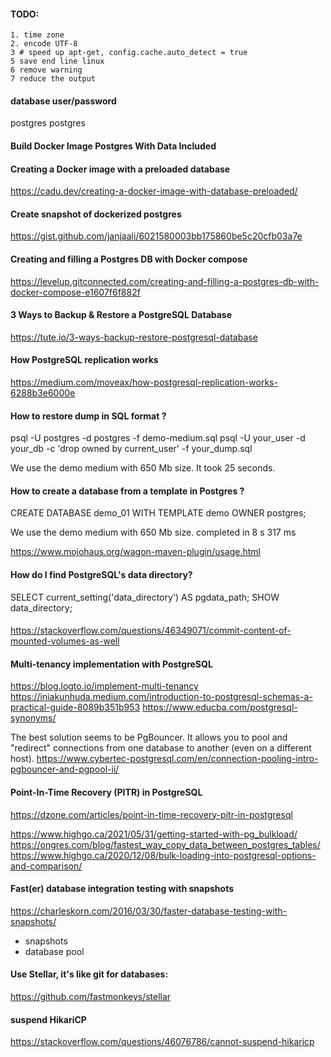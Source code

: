#### TODO:
    1. time zone
    2. encode UTF-8
    3 # speed up apt-get, config.cache.auto_detect = true
    5 save end line linux
    6 remove warning 
    7 reduce the output

#### database user/password

postgres
postgres

#### Build Docker Image Postgres With Data Included

#### Creating a Docker image with a preloaded database
https://cadu.dev/creating-a-docker-image-with-database-preloaded/

#### Create snapshot of dockerized postgres
https://gist.github.com/janjaali/6021580003bb175860be5c20cfb03a7e
#### Creating and filling a Postgres DB with Docker compose
https://levelup.gitconnected.com/creating-and-filling-a-postgres-db-with-docker-compose-e1607f6f882f
#### 3 Ways to Backup & Restore a PostgreSQL Database
https://tute.io/3-ways-backup-restore-postgresql-database
#### How PostgreSQL replication works
https://medium.com/moveax/how-postgresql-replication-works-6288b3e6000e

#### How to restore dump in SQL format ?

psql -U postgres -d postgres -f demo-medium.sql
psql -U your_user -d your_db -c 'drop owned by current_user' -f your_dump.sql

We use the demo medium with 650 Mb size.
It took 25 seconds.

#### How to create a database from a template in Postgres ?
CREATE DATABASE demo_01 WITH TEMPLATE demo OWNER postgres;

We use the demo medium with 650 Mb size.
completed in 8 s 317 ms

https://www.mojohaus.org/wagon-maven-plugin/usage.html

#### How do I find PostgreSQL's data directory?
SELECT current_setting('data_directory') AS pgdata_path;
SHOW data_directory;

####
https://stackoverflow.com/questions/46349071/commit-content-of-mounted-volumes-as-well

#### Multi-tenancy implementation with PostgreSQL
https://blog.logto.io/implement-multi-tenancy
https://iniakunhuda.medium.com/introduction-to-postgresql-schemas-a-practical-guide-8089b351b953
https://www.educba.com/postgresql-synonyms/

The best solution seems to be PgBouncer. 
It allows you to pool and "redirect" connections from one database to another (even on a different host).
https://www.cybertec-postgresql.com/en/connection-pooling-intro-pgbouncer-and-pgpool-ii/

#### Point-In-Time Recovery (PITR) in PostgreSQL
https://dzone.com/articles/point-in-time-recovery-pitr-in-postgresql

https://www.highgo.ca/2021/05/31/getting-started-with-pg_bulkload/
https://ongres.com/blog/fastest_way_copy_data_between_postgres_tables/
https://www.highgo.ca/2020/12/08/bulk-loading-into-postgresql-options-and-comparison/

#### Fast(er) database integration testing with snapshots
https://charleskorn.com/2016/03/30/faster-database-testing-with-snapshots/
- snapshots
- database pool

#### Use Stellar, it's like git for databases:
https://github.com/fastmonkeys/stellar

#### suspend HikariCP
https://stackoverflow.com/questions/46076786/cannot-suspend-hikaricp
